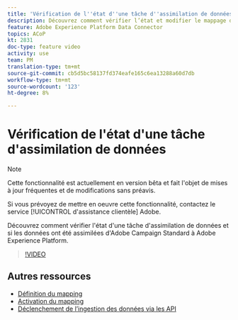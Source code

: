 ```yaml
---
title: 'Vérification de l''état d''une tâche d''assimilation de données '
description: Découvrez comment vérifier l’état et modifier le mappage des données.
feature: Adobe Experience Platform Data Connector
topics: ACoP
kt: 2831
doc-type: feature video
activity: use
team: PM
translation-type: tm+mt
source-git-commit: cb5d5bc58137fd374eafe165c6ea13288a60d7db
workflow-type: tm+mt
source-wordcount: '123'
ht-degree: 8%

---
```



# Vérification de l&#39;état d&#39;une tâche d&#39;assimilation de données

>[!NOTE]
>
>Cette fonctionnalité est actuellement en version bêta et fait l&#39;objet de mises à jour fréquentes et de modifications sans préavis.
>
>Si vous prévoyez de mettre en oeuvre cette fonctionnalité, contactez le service [!UICONTROL d&#39;assistance clientèle] Adobe.

Découvrez comment vérifier l&#39;état d&#39;une tâche d&#39;assimilation de données et si les données ont été assimilées d&#39;Adobe Campaign Standard à Adobe Experience Platform.

>[!VIDEO](https://video.tv.adobe.com/v/27268?quality=12)

## Autres ressources

* [Définition du mapping](https://docs.adobe.com/content/help/en/campaign-standard/using/administrating/mapping-campaign-and-aep-data/aep-mapping-definition.html)
* [Activation du mapping](https://docs.adobe.com/content/help/en/campaign-standard/using/administrating/mapping-campaign-and-aep-data/aep-mapping-activation.html)
* [Déclenchement de l’ingestion des données via les API](https://docs.adobe.com/content/help/en/campaign-standard/using/administrating/mapping-campaign-and-aep-data/aep-triggering-data-ingestion.html)
